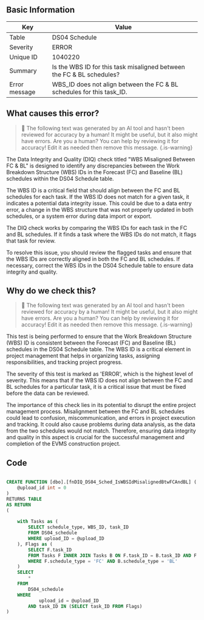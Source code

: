 ## Basic Information
| Key         | Value          |
|-------------|----------------|
| Table       | DS04 Schedule |
| Severity    | ERROR |
| Unique ID   | 1040220   |
| Summary     | Is the WBS ID for this task misaligned between the FC & BL schedules? |
| Error message | WBS_ID does not align between the FC & BL schedules for this task_ID. |

## What causes this error?

> :robot: The following text was generated by an AI tool and hasn't been reviewed for accuracy by a human! It might be useful, but it also might have errors. Are you a human? You can help by reviewing it for accuracy! Edit it as needed then remove this message.
{.is-warning}

The Data Integrity and Quality (DIQ) check titled "WBS Misaligned Between FC & BL" is designed to identify any discrepancies between the Work Breakdown Structure (WBS) IDs in the Forecast (FC) and Baseline (BL) schedules within the DS04 Schedule table. 

The WBS ID is a critical field that should align between the FC and BL schedules for each task. If the WBS ID does not match for a given task, it indicates a potential data integrity issue. This could be due to a data entry error, a change in the WBS structure that was not properly updated in both schedules, or a system error during data import or export.

The DIQ check works by comparing the WBS IDs for each task in the FC and BL schedules. If it finds a task where the WBS IDs do not match, it flags that task for review. 

To resolve this issue, you should review the flagged tasks and ensure that the WBS IDs are correctly aligned in both the FC and BL schedules. If necessary, correct the WBS IDs in the DS04 Schedule table to ensure data integrity and quality.
## Why do we check this?

> :robot: The following text was generated by an AI tool and hasn't been reviewed for accuracy by a human! It might be useful, but it also might have errors. Are you a human? You can help by reviewing it for accuracy! Edit it as needed then remove this message.
{.is-warning}

This test is being performed to ensure that the Work Breakdown Structure (WBS) ID is consistent between the Forecast (FC) and Baseline (BL) schedules in the DS04 Schedule table. The WBS ID is a critical element in project management that helps in organizing tasks, assigning responsibilities, and tracking project progress. 

The severity of this test is marked as 'ERROR', which is the highest level of severity. This means that if the WBS ID does not align between the FC and BL schedules for a particular task, it is a critical issue that must be fixed before the data can be reviewed. 

The importance of this check lies in its potential to disrupt the entire project management process. Misalignment between the FC and BL schedules could lead to confusion, miscommunication, and errors in project execution and tracking. It could also cause problems during data analysis, as the data from the two schedules would not match. Therefore, ensuring data integrity and quality in this aspect is crucial for the successful management and completion of the EVMS construction project.
## Code

```sql

CREATE FUNCTION [dbo].[fnDIQ_DS04_Sched_IsWBSIdMisalignedBtwFCAndBL] (
	@upload_id int = 0
)
RETURNS TABLE
AS RETURN
(
	
	with Tasks as (
		SELECT schedule_type, WBS_ID, task_ID 
		FROM DS04_schedule 
		WHERE upload_ID = @upload_ID
	), Flags as (
		SELECT F.task_ID
		FROM Tasks F INNER JOIN Tasks B ON F.task_ID = B.task_ID AND F.WBS_ID <> B.WBS_ID
		WHERE F.schedule_type = 'FC' AND B.schedule_type = 'BL'
	)
	SELECT
		*
	FROM
		DS04_schedule 
	WHERE
			upload_id = @upload_ID
		AND task_ID IN (SELECT task_ID FROM Flags)
)
```
